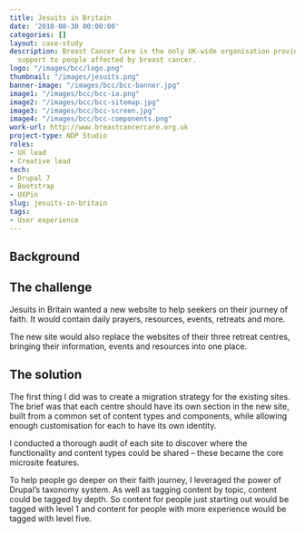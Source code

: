```yaml
---
title: Jesuits in Britain
date: '2018-08-30 00:00:00'
categories: []
layout: case-study
description: Breast Cancer Care is the only UK-wide organisation providing information and
  support to people affected by breast cancer.
logo: "/images/bcc/logo.png"
thumbnail: "/images/jesuits.png"
banner-image: "/images/bcc/bcc-banner.jpg"
image1: "/images/bcc/bcc-ia.png"
image2: "/images/bcc/bcc-sitemap.jpg"
image3: "/images/bcc/bcc-screen.jpg"
image4: "/images/bcc/bcc-components.png"
work-url: http://www.breastcancercare.org.uk
project-type: NDP Studio
roles:
- UX lead
- Creative lead
tech:
- Drupal 7
- Bootstrap
- UXPin
slug: jesuits-in-britain
tags:
- User experience
---
```


## Background

## The challenge
Jesuits in Britain wanted a new website to help seekers on their journey of faith. It would contain daily prayers, resources, events, retreats and more.

The new site would also replace the websites of their three retreat centres, bringing their information, events and resources into one place.

## The solution
The first thing I did was to create a migration strategy for the existing sites.
The brief was that each centre should have its own section in the new site, built from a common set of content types and components, while allowing enough customisation for each to have its own identity.

I conducted a thorough audit of each site to discover where the functionality and content types could be shared – these became the core microsite features.

To help people go deeper on their faith journey, I leveraged the power of Drupal’s taxonomy system. As well as tagging content by topic, content could be tagged by depth. So content for people just starting out would be tagged with level 1 and content for people with more experience would be tagged with level five. 